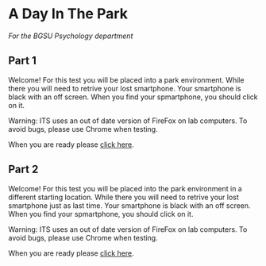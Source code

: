 # A Day In The Park
*For the BGSU Psychology department*

## Part 1

Welcome! For this test you will be placed into a park environment. While there you will need to retrive your lost smartphone. Your smartphone is black with an off screen. When you find your spmartphone, you should click on it.

Warning: ITS uses an out of date version of FireFox on lab computers. To avoid bugs, please use Chrome when testing.


When you are ready please [click here](https://vr-psychology.github.io/Test/1).

## Part 2

Welcome! For this test you will be placed into the park environment in a different starting location. While there you will need to retrive your lost smartphone just as last time. Your smartphone is black with an off screen. When you find your spmartphone, you should click on it.

Warning: ITS uses an out of date version of FireFox on lab computers. To avoid bugs, please use Chrome when testing.

When you are ready please [click here](https://vr-psychology.github.io/Test/2).
